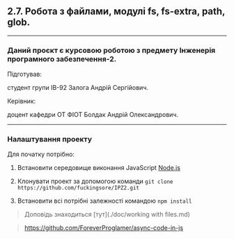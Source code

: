 ## 2.7. Робота з файлами, модулі fs, fs-extra, path, glob.
* * *

### Даний проєкт є курсовою роботою з предмету Інженерія програмного забезпечення-2.  

Підготував:

студент групи ІВ-92 Залога Андрій Сергійович.

Керівник:

доцент кафедри ОТ ФІОТ Болдак Андрій Олександрович.

* * *

### Налаштування проекту

Для початку потрібно:

1.  Встановити середовище виконання JavaScript [Node.js](https://www.google.com/url?sa=t&rct=j&q=&esrc=s&source=web&cd=&ved=2ahUKEwi2woTG0u7uAhVvpIsKHZPLAqYQFjAAegQIARAD&url=https%3A%2F%2Fnodejs.org%2Fuk%2F&usg=AOvVaw3UL72OjnHBJ6VfVjj16EbA)

2. Клонувати проект за допомогою команди `git clone https://github.com/fuckingsore/IPZ2.git`

3. Встановити всі потрібні залежності командою `npm install`

>Доповідь знаходиться [тут](./doc/working with files.md)

><a href="https://github.com/fuckingsore/IPZ2" target="_blank">https://github.com/ForeverProglamer/async-code-in-js</a>

